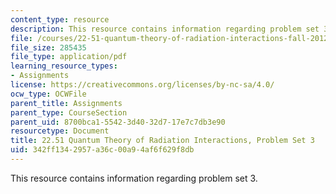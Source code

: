 ```yaml
---
content_type: resource
description: This resource contains information regarding problem set 3.
file: /courses/22-51-quantum-theory-of-radiation-interactions-fall-2012/342ff1342957a36c00a94af6f629f8db_MIT22_51F12_ps3.pdf
file_size: 285435
file_type: application/pdf
learning_resource_types:
- Assignments
license: https://creativecommons.org/licenses/by-nc-sa/4.0/
ocw_type: OCWFile
parent_title: Assignments
parent_type: CourseSection
parent_uid: 8700bca1-5542-3d40-32d7-17e7c7db3e90
resourcetype: Document
title: 22.51 Quantum Theory of Radiation Interactions, Problem Set 3
uid: 342ff134-2957-a36c-00a9-4af6f629f8db
---
```

This resource contains information regarding problem set 3.